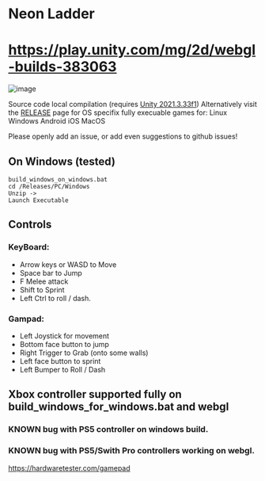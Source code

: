 # Neon Ladder
# https://play.unity.com/mg/2d/webgl-builds-383063
![image](https://github.com/DakotaIrsik/NeonLadder/assets/26256978/a1621bbd-0e25-4aa1-87df-af87b52fa6fa)


Source code local compilation (requires [Unity 2021.3.33f1](https://download.unity3d.com/download_unity/ee5a2aa03ab2/Windows64EditorInstaller/UnitySetup64-2021.3.33f1.exe))
Alternatively visit the [RELEASE](https://github.com/DakotaIrsik/NeonLadder/releases) page for OS specifix fully execuable games for:
Linux
Windows
Android
iOS
MacOS

Please openly add an issue, or add even suggestions to github issues!

## On Windows (tested)
```
build_windows_on_windows.bat
cd /Releases/PC/Windows
Unzip ->
Launch Executable
```


## Controls
### KeyBoard:
- Arrow keys or WASD to Move
- Space bar to Jump
- F Melee attack
- Shift to Sprint
- Left Ctrl to roll / dash.

### Gampad:
 - Left Joystick for movement
 - Bottom face button to jump
 - Right Trigger to Grab (onto some walls)
 - Left face button to sprint
 - Left Bumper to Roll / Dash

## Xbox controller supported fully on build_windows_for_windows.bat and webgl
### KNOWN bug with PS5 controller on windows build.
### KNOWN bug with PS5/Swith Pro controllers working on webgl.
https://hardwaretester.com/gamepad

